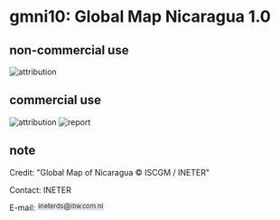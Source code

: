 # gmni10: Global Map Nicaragua 1.0
## non-commercial use
![attribution](https://globalmaps.github.io/globalmaps/attribution.png)
## commercial use
![attribution](https://globalmaps.github.io/globalmaps/attribution.png)  ![report](https://globalmaps.github.io/globalmaps/report.png)

## note
Credit: "Global Map of Nicaragua © ISCGM / INETER"

Contact: INETER

E-mail: ![email](email.png)
